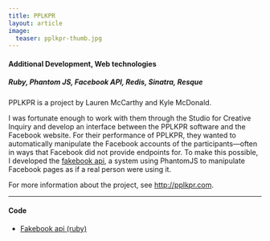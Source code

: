 ```yaml
---
title: PPLKPR
layout: article
image:
  teaser: pplkpr-thumb.jpg
---
```


#### Additional Development, Web technologies
##### Ruby, Phantom JS, Facebook API, Redis, Sinatra, Resque

PPLKPR is a project by Lauren McCarthy and Kyle McDonald.

I was fortunate enough to work with them through the Studio for Creative Inquiry and develop an interface between the PPLKPR software and the Facebook website.  For their performance of PPLKPR, they wanted to automatically manipulate the Facebook accounts of the participants—often in ways that Facebook did not provide endpoints for.  To make this possible, I developed the [fakebook api](https://github.com/workergnome/fakebook_api), a system using PhantomJS to manipulate Facebook pages as if a real person were using it.  

For more information about the project, see <http://pplkpr.com>.

---

#### Code

* [Fakebook api (ruby)](https://github.com/workergnome/fakebook_api)
